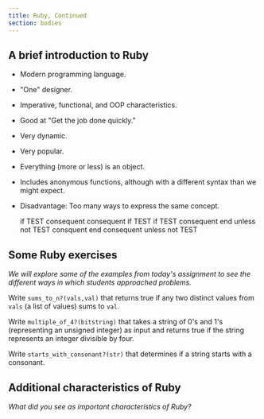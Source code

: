 ```yaml
---
title: Ruby, Continued
section: bodies
---
```

A brief introduction to Ruby
----------------------------

* Modern programming language.
* "One" designer.
* Imperative, functional, and OOP characteristics.
* Good at "Get the job done quickly."
* Very dynamic.
* Very popular.
* Everything (more or less) is an object.
* Includes anonymous functions, although with a different syntax than
  we might expect.
* Disadvantage: Too many ways to express the same concept.

    if TEST consequent
    consequent if TEST
    if TEST
      consequent
    end
    unless not TEST
      consquent
    end
    consequent unless not TEST

Some Ruby exercises
-------------------

*We will explore some of the examples from today's assignment to see
the different ways in which students approached problems.*

Write `sums_to_n?(vals,val)` that returns true if any two distinct
values from `vals` (a list of values) sums to `val`.

Write `multiple_of_4?(bitstring)` that takes a string of 0's and 1's
(representing an unsigned integer) as input and returns true if the
string represents an integer divisible by four.

Write `starts_with_consonant?(str)` that determines if a string
starts with a consonant.

Additional characteristics of Ruby
----------------------------------

*What did you see as important characteristics of Ruby?*

